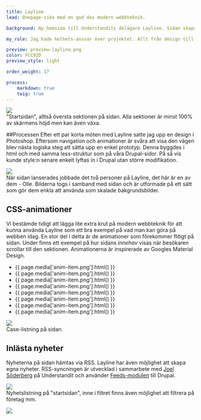 ```yaml
---
title: Layline
lead: Onepage-sida med en god dos modern webbteknik.

background: Ny hemsida till Understandits delägare Layline. Sidan skapades runt samma tid som Google visade upp sin Material Design vilket jag jag väldigt sugen att kolla närmare på.

my_role: Jag hade helhets-ansvar över projektet. Allt från design till prootyp och vidare in i Drupal. Nyhetsflödet är byggt ihop med Joel Söderberg på Understandit.

preview: preview-layline.png
color: FCC92D
preview_style: light

order_weight: 17

process:
    markdown: true
    twig: true
---
```


![](layline1.jpg)  
"Startsidan", alltså översta sektionen på sidan. Alla sektioner är minst 100% av skärmens höjd men kan även växa.
##Processen
Efter ett par korta möten med Layline satte jag upp en design i Photoshop. Eftersom navigation och animationer är svåra att visa den vägen blev nästa logiska steg att sätta upp en enkel prototyp. Denna byggdes i html och med samma less-struktur som på våra Drupal-sidor. På så vis kunde style:n senare enkelt lyftas in i Drupal utan större modifikation.

![](layline-olle.jpg)  
När sidan lanserades jobbade det två personer på Layline, det här är en av dem - Olle. Bilderna togs i samband med sidan och är utformade på ett sätt som gör dem enkla att använda som skalade bakgrundsbilder.

## CSS-animationer
Vi bestämde tidigt att lägga lite extra krut på modern webbteknik för att kunna använda Layline som ett bra exempel på vad man kan göra på webben idag. En stor del i detta är de animationer som förekommer flitigt på sidan. Under finns ett exempel på hur sidans *innehav* visas när besökaren scrollar till den sektionen. Animationerna är inspirerade av Googles Material Design.

<ul class="layline-case-anim animated">
	<li>{{ page.media['anim-item.png'].html() }}</li>
	<li>{{ page.media['anim-item.png'].html() }}</li>
	<li>{{ page.media['anim-item.png'].html() }}</li>
	<li>{{ page.media['anim-item.png'].html() }}</li>
	<li>{{ page.media['anim-item.png'].html() }}</li>
	<li>{{ page.media['anim-item.png'].html() }}</li>
	<li>{{ page.media['anim-item.png'].html() }}</li>
	<li>{{ page.media['anim-item.png'].html() }}</li>
</ul>


![](layline-case.png)  
Case-listning på sidan.

## Inlästa nyheter
Nyheterna på sidan hämtas via RSS. Layline har även möjlighet att skapa egna nyheter. RSS-syncningen är utvecklad i sammarbete med [Joel Söderberg](http://joelsoderberg.se/) på Understandit och använder [Feeds-modulen](https://www.drupal.org/project/feeds) till Drupal.

![](layline-news.jpg)  
Nyhetslistning på "startsidan", inne i filtret finns även möjlighet att filtrera på företag mm.

![](layline-map.jpg)
